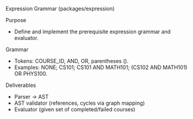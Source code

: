Expression Grammar (packages/expression)

Purpose
- Define and implement the prerequisite expression grammar and evaluator.

Grammar
- Tokens: COURSE_ID, AND, OR, parentheses ().
- Examples: NONE; CS101; CS101 AND MATH101; (CS102 AND MATH101) OR PHYS100.

Deliverables
- Parser → AST
- AST validator (references, cycles via graph mapping)
- Evaluator (given set of completed/failed courses)
